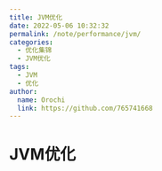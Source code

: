 ```yaml
---
title: JVM优化
date: 2022-05-06 10:32:32
permalink: /note/performance/jvm/
categories:
  - 优化集锦
  - JVM优化
tags:
  - JVM
  - 优化
author: 
  name: Orochi
  link: https://github.com/765741668
---
```

# JVM优化
